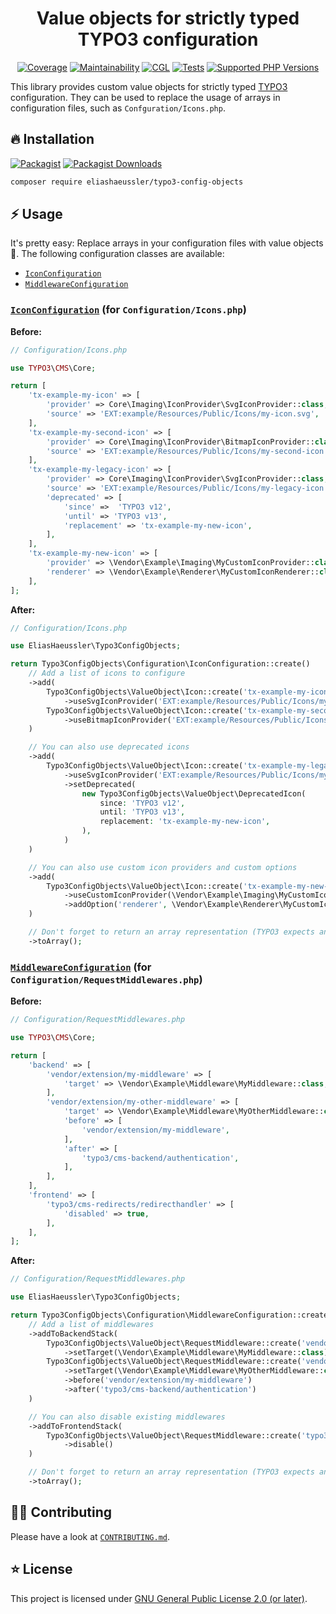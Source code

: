 <div align="center">

# Value objects for strictly typed TYPO3 configuration

[![Coverage](https://img.shields.io/coverallsCoverage/github/eliashaeussler/typo3-config-objects?logo=coveralls)](https://coveralls.io/github/eliashaeussler/typo3-config-objects)
[![Maintainability](https://img.shields.io/codeclimate/maintainability/eliashaeussler/typo3-config-objects?logo=codeclimate)](https://codeclimate.com/github/eliashaeussler/typo3-config-objects/maintainability)
[![CGL](https://img.shields.io/github/actions/workflow/status/eliashaeussler/typo3-config-objects/cgl.yaml?label=cgl&logo=github)](https://github.com/eliashaeussler/typo3-config-objects/actions/workflows/cgl.yaml)
[![Tests](https://img.shields.io/github/actions/workflow/status/eliashaeussler/typo3-config-objects/tests.yaml?label=tests&logo=github)](https://github.com/eliashaeussler/typo3-config-objects/actions/workflows/tests.yaml)
[![Supported PHP Versions](https://img.shields.io/packagist/dependency-v/eliashaeussler/typo3-config-objects/php?logo=php)](https://packagist.org/packages/eliashaeussler/typo3-config-objects)

</div>

This library provides custom value objects for strictly typed [TYPO3](https://typo3.org/) configuration.
They can be used to replace the usage of arrays in configuration files, such as `Confguration/Icons.php`.

## 🔥 Installation

[![Packagist](https://img.shields.io/packagist/v/eliashaeussler/typo3-config-objects?label=version&logo=packagist)](https://packagist.org/packages/eliashaeussler/typo3-config-objects)
[![Packagist Downloads](https://img.shields.io/packagist/dt/eliashaeussler/typo3-config-objects?color=brightgreen)](https://packagist.org/packages/eliashaeussler/typo3-config-objects)

```bash
composer require eliashaeussler/typo3-config-objects
```

## ⚡ Usage

It's pretty easy: Replace arrays in your configuration files with value objects 💅.
The following configuration classes are available:

* [`IconConfiguration`](#iconconfiguration-for-configurationiconsphp)
* [`MiddlewareConfiguration`](#middlewareconfiguration-for-configurationrequestmiddlewaresphp)

### [`IconConfiguration`](src/Configuration/IconConfiguration.php) (for `Configuration/Icons.php`)

**Before:**

```php
// Configuration/Icons.php

use TYPO3\CMS\Core;

return [
    'tx-example-my-icon' => [
        'provider' => Core\Imaging\IconProvider\SvgIconProvider::class,
        'source' => 'EXT:example/Resources/Public/Icons/my-icon.svg',
    ],
    'tx-example-my-second-icon' => [
        'provider' => Core\Imaging\IconProvider\BitmapIconProvider::class,
        'source' => 'EXT:example/Resources/Public/Icons/my-second-icon.jpg',
    ],
    'tx-example-my-legacy-icon' => [
        'provider' => Core\Imaging\IconProvider\SvgIconProvider::class,
        'source' => 'EXT:example/Resources/Public/Icons/my-legacy-icon.svg',
        'deprecated' => [
            'since' =>  'TYPO3 v12',
            'until' => 'TYPO3 v13',
            'replacement' => 'tx-example-my-new-icon',
        ],
    ],
    'tx-example-my-new-icon' => [
        'provider' => \Vendor\Example\Imaging\MyCustomIconProvider::class,
        'renderer' => \Vendor\Example\Renderer\MyCustomIconRenderer::class,
    ],
];
```

**After:**

```php
// Configuration/Icons.php

use EliasHaeussler\Typo3ConfigObjects;

return Typo3ConfigObjects\Configuration\IconConfiguration::create()
    // Add a list of icons to configure
    ->add(
        Typo3ConfigObjects\ValueObject\Icon::create('tx-example-my-icon')
            ->useSvgIconProvider('EXT:example/Resources/Public/Icons/my-icon.svg'),
        Typo3ConfigObjects\ValueObject\Icon::create('tx-example-my-second-icon')
            ->useBitmapIconProvider('EXT:example/Resources/Public/Icons/my-second-icon.jpg')
    )

    // You can also use deprecated icons
    ->add(
        Typo3ConfigObjects\ValueObject\Icon::create('tx-example-my-legacy-icon')
            ->useSvgIconProvider('EXT:example/Resources/Public/Icons/my-legacy-icon.svg')
            ->setDeprecated(
                new Typo3ConfigObjects\ValueObject\DeprecatedIcon(
                    since: 'TYPO3 v12',
                    until: 'TYPO3 v13',
                    replacement: 'tx-example-my-new-icon',
                ),
            )
    )

    // You can also use custom icon providers and custom options
    ->add(
        Typo3ConfigObjects\ValueObject\Icon::create('tx-example-my-new-icon')
            ->useCustomIconProvider(\Vendor\Example\Imaging\MyCustomIconProvider::class)
            ->addOption('renderer', \Vendor\Example\Renderer\MyCustomIconRenderer::class)
    )

    // Don't forget to return an array representation (TYPO3 expects an array to be returned)
    ->toArray();
```

### [`MiddlewareConfiguration`](src/Configuration/MiddlewareConfiguration.php) (for `Configuration/RequestMiddlewares.php`)

**Before:**

```php
// Configuration/RequestMiddlewares.php

use TYPO3\CMS\Core;

return [
    'backend' => [
        'vendor/extension/my-middleware' => [
            'target' => \Vendor\Example\Middleware\MyMiddleware::class,
        ],
        'vendor/extension/my-other-middleware' => [
            'target' => \Vendor\Example\Middleware\MyOtherMiddleware::class,
            'before' => [
                'vendor/extension/my-middleware',
            ],
            'after' => [
                'typo3/cms-backend/authentication',
            ],
        ],
    ],
    'frontend' => [
        'typo3/cms-redirects/redirecthandler' => [
            'disabled' => true,
        ],
    ],
];
```

**After:**

```php
// Configuration/RequestMiddlewares.php

use EliasHaeussler\Typo3ConfigObjects;

return Typo3ConfigObjects\Configuration\MiddlewareConfiguration::create()
    // Add a list of middlewares
    ->addToBackendStack(
        Typo3ConfigObjects\ValueObject\RequestMiddleware::create('vendor/extension/my-middleware')
            ->setTarget(\Vendor\Example\Middleware\MyMiddleware::class),
        Typo3ConfigObjects\ValueObject\RequestMiddleware::create('vendor/extension/my-other-middleware')
            ->setTarget(\Vendor\Example\Middleware\MyOtherMiddleware::class)
            ->before('vendor/extension/my-middleware')
            ->after('typo3/cms-backend/authentication')
    )

    // You can also disable existing middlewares
    ->addToFrontendStack(
        Typo3ConfigObjects\ValueObject\RequestMiddleware::create('typo3/cms-redirects/redirecthandler')
            ->disable()
    )

    // Don't forget to return an array representation (TYPO3 expects an array to be returned)
    ->toArray();
```

## 🧑‍💻 Contributing

Please have a look at [`CONTRIBUTING.md`](CONTRIBUTING.md).

## ⭐ License

This project is licensed under [GNU General Public License 2.0 (or later)](LICENSE).
